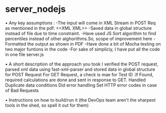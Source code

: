 # server_nodejs
• Any key assumptions : 
-The input will come in XML Stream in POST Req as mentioned in the pdf: <<XML <xml-data></xml-dta>  XML>>
-Saved data in global structure instead of file due to time constraint.
-Have used JS Sort algorithm to find percentiles instead of other alghorithms.So, scope of improvement here
-Formatted the output as shown in PDF
-Have done a bit of Mocha testing on two major funtions in the code
-For sake of simpliciy, I have put all the code in one file server.js

• A short description of the approach you took
I verified the POST request, parsed xml data using fast-xml-parser and stored data in global structure for POST Request
For GET Request, a check is mae for Test ID .If Found, required calculations are done and sent in response to GET.
Handled Duplicate data conditions
Did error handling
Set HTTP error codes in case of Bad Requests

• Instructions on how to build/run it (the DevOps team aren't the sharpest
tools in the shed, so spell it out for them)
